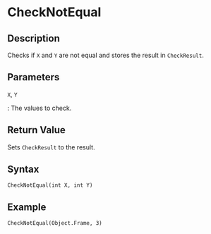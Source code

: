 # CheckNotEqual

## Description
Checks if `X` and `Y` are not equal and stores the result in `CheckResult`.

## Parameters
`X`, `Y`

:   The values to check.

## Return Value
Sets `CheckResult` to the result.

## Syntax
```
CheckNotEqual(int X, int Y)
```

## Example
```
CheckNotEqual(Object.Frame, 3)
```